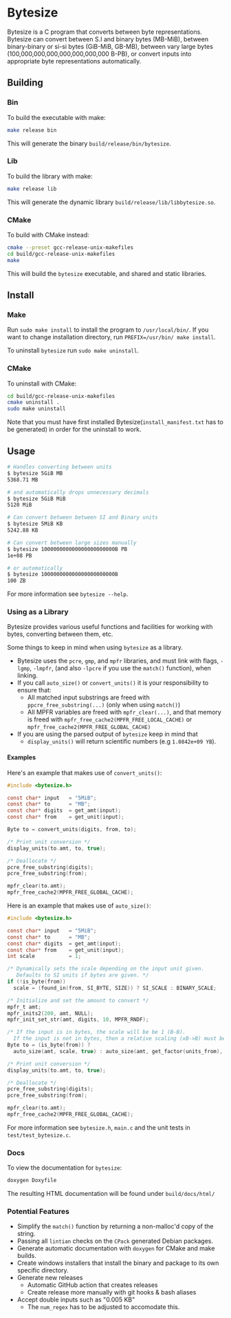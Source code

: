 # Bytesize

Bytesize is a C program that converts between byte representations.
Bytesize can convert between S.I and binary bytes (MB-MiB), between
binary-binary or si-si bytes (GiB-MiB, GB-MB), between vary large bytes
(100,000,000,000,000,000,000,000 B-PB), or convert inputs into
appropriate byte representations automatically.

## Building

### Bin

To build the executable with make:

``` bash
make release bin
```

This will generate the binary `build/release/bin/bytesize`.


### Lib

To build the library with make:
``` bash
make release lib
```

This will generate the dynamic library `build/release/lib/libbytesize.so`.

### CMake

To build with CMake instead:

``` bash
cmake --preset gcc-release-unix-makefiles
cd build/gcc-release-unix-makefiles
make
```

This will build the `bytesize` executable, and shared and static libraries.

## Install

### Make
Run `sudo make install` to install the program to `/usr/local/bin/`.
If you want to change installation directory, run `PREFIX=/usr/bin/ make install`.

To uninstall `bytesize` run `sudo make uninstall`.

### CMake

To uninstall with CMake:

``` bash
cd build/gcc-release-unix-makefiles
cmake uninstall .
sudo make uninstall
```

Note that you must have first installed Bytesize(`install_manifest.txt`
has to be generated) in order for the uninstall to work.

## Usage

``` bash
# Handles converting between units 
$ bytesize 5GiB MB
5368.71 MB

# and automatically drops unnecessary decimals
$ bytesize 5GiB MiB
5120 MiB

# Can convert between between SI and Binary units 
$ bytesize 5MiB KB
5242.88 KB

# Can convert between large sizes manually
$ bytesize 100000000000000000000000B PB
1e+08 PB

# or automatically
$ bytesize 100000000000000000000000B
100 ZB
```

For more information see `bytesize --help`.

### Using as a Library

Bytesize provides various useful functions and facilities for working with bytes, converting between them, etc.

Some things to keep in mind when using `bytesize` as a library.

- Bytesize uses the `pcre`, `gmp`, and `mpfr` libraries, and must link with flags, `-lgmp`, `-lmpfr`, (and also `-lpcre` if you use the `match()` function), when linking.
- If you call `auto_size()` or `convert_units()` it is your responsibility to ensure that:
    - All matched input substrings are freed with `ppcre_free_substring(...)` (only when using `match()`)
    - All MPFR variables are freed with `mpfr_clear(...)`, and that memory is
        freed with `mpfr_free_cache2(MPFR_FREE_LOCAL_CACHE)` or `mpfr_free_cache2(MPFR_FREE_GLOBAL_CACHE)`
- If you are using the parsed output of `bytesize` keep in mind that
    - `display_units()` will return scientific numbers (e.g `1.0842e+09 YB`).

#### Examples

Here's an example that makes use of `convert_units()`:

``` c
#include <bytesize.h>

const char* input   = "5MiB";
const char* to      = "MB";
const char* digits  = get_amt(input);
const char* from    = get_unit(input);

Byte to = convert_units(digits, from, to);

/* Print unit conversion */
display_units(to.amt, to, true);

/* Deallocate */
pcre_free_substring(digits);
pcre_free_substring(from);

mpfr_clear(to.amt);
mpfr_free_cache2(MPFR_FREE_GLOBAL_CACHE);
```

Here is an example that makes use of `auto_size()`:

``` c
#include <bytesize.h>

const char* input   = "5MiB";
const char* to      = "MB";
const char* digits  = get_amt(input);
const char* from    = get_unit(input);
int scale           = 1;

/* Dynamically sets the scale depending on the input unit given.
   Defaults to SI units if bytes are given. */
if (!is_byte(from))
  scale = (found_in(from, SI_BYTE, SIZE)) ? SI_SCALE : BINARY_SCALE;

/* Initialize and set the amount to convert */
mpfr_t amt;
mpfr_inits2(200, amt, NULL);
mpfr_init_set_str(amt, digits, 10, MPFR_RNDF);

/* If the input is in bytes, the scale will be be 1 (B-B).
  If the input is not in bytes, then a relative scaling (xB->B) must be provided */
Byte to = (is_byte(from)) ?
  auto_size(amt, scale, true) : auto_size(amt, get_factor(units_from), false);

/* Print unit conversion */
display_units(to.amt, to, true);

/* Deallocate */
pcre_free_substring(digits);
pcre_free_substring(from);

mpfr_clear(to.amt);
mpfr_free_cache2(MPFR_FREE_GLOBAL_CACHE);
```

For more information see `bytesize.h`, `main.c` and the unit tests in `test/test_bytesize.c`.


### Docs

To view the documentation for `bytesize`:

``` bash
doxygen Doxyfile
```

The resulting HTML documentation will be found under `build/docs/html/`

### Potential Features

- Simplify the `match()` function by returning a non-malloc'd copy of the string.
- Passing all `lintian` checks on the `CPack` generated Debian packages.
- Generate automatic documentation with `doxygen` for CMake and make builds.
- Create windows installers that install the binary and package to its own specific directory.
- Generate new releases
    - Automatic GitHub action that creates releases
    - Create release more manually with git hooks & bash aliases
- Accept double inputs such as "0.005 KB"
    - The `num_regex` has to be adjusted to accomodate this.

